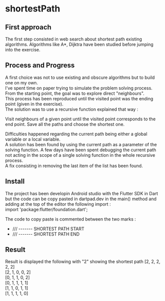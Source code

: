 # shortestPath

## First approach

The first step consisted in web search about shortest path existing algorithms.
Algorithms like A*, Dijktra have been studied before jumping into the exercise.

## Process and Progress

A first choice was not to use existing and obscure algorithms but to build one on my own.  
I've spent time on paper trying to simulate the problem solving process.  
From the starting point, the goal was to explore direct "neighbours".  
This process has been reproduced until the visited point was the ending point (given in the exercise).  
The solution was to use a recursive function explained that way :  
  
Visit neighbours of a given point until the visited point corresponds to the end point. Save all the paths and choose the shortest one.

Difficulties happened regarding the current path being either a global variable or a local variable.  
A solution has been found by using the current path as a parameter of the solving function.
A few days have been spent debugging the current path not acting in the scope of a single solving function in the whole recursive process.  
A fix consisting in removing the last item of the list has been found.

## Install

The project has been developin Android studio with the Flutter SDK in Dart but the code can be copy pasted in dartpad.dev in the main() method and adding at the top of the editor the following import :  
import 'package:flutter/foundation.dart';

The code to copy paste is commented between the two marks :  
- /// ------- SHORTEST PATH START
- /// ------- SHORTEST PATH END

## Result

Result is displayed the following with "2" showing the shortest path
[2, 2, 2, 2, 2]  
[2, 1, 0, 0, 2]  
[0, 1, 1, 0, 2]  
[0, 1, 1, 1, 1]  
[1, 1, 0, 1, 1]  
[1, 1, 1, 1, 0]  
